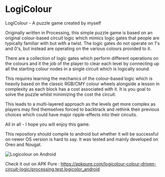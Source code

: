 # LogiColour
LogiColour - A puzzle game created by myself

Originally written in Processing, this simple puzzle game is based on an original colour-based circuit logic which mimics logic gates that people are typically familiar with but with a twist. The logic gates do not operate on 1's and 0's, but instead are operating on the various colours provided to it.

There are a collection of logic gates which perform different operations on the colours and it the job of the player to clear each level by connecting up all the starting colour nodes in a single circuit which is logically sound.

This requires learning the mechanics of the colour-based logic which is heavily based on the classic RGB/CMY colour wheels alongside a lesson in complexity as each block has a cost associated with it. It is you goal to solve the puzzle whilst minimizing the cost the circuit.

This leads to a multi-layered approach as the levels get more complex as players may find themselves forced to backtrack and rethink their previous choices which could have major ripple-effects into their circuits. 

All in all - I hope you will enjoy this game.

This repository should compile to android but whether it will be successful on newer OS version is hard to say. It was tested and mainly developed on Oreo and Nougat.

![Logicolour on Android](https://image.winudf.com/v2/image1/cHJvY2Vzc2luZy50ZXN0LmxvZ2ljb2xvcl9hbmRyb2lkX3NjcmVlbl8wXzE1NDM3MzI2OTJfMDIz/screen-0.jpg?h=355&fakeurl=1&type=.jpg)

Check it out on APK Pure : https://apkpure.com/logicolour-colour-driven-circuit-logic/processing.test.logicolor_android
